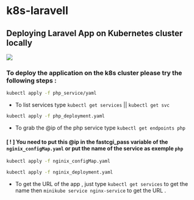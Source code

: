 # k8s-laravell 
## Deploying Laravel App on Kubernetes cluster locally 
<img src="https://kubernetes.io/images/kubernetes-horizontal-color.png">

### To deploy the application on the k8s cluster please try the following  steps : 
```bash
kubectl apply -f php_service/yaml 
```
* To list services type `kubectl get services` || `kubectl get svc` 
```bash
kubectl apply -f php_deployment.yaml
```
* To grab the @ip of the php service type `kubectl get endpoints php` 
#### [ ! ] You need to put this @ip in the fastcgi_pass variable of the `nginix_configMap.yaml` or put the name of the service as exemple `php` 

```bash
kubectl apply -f nginix_configMap.yaml
```
```bash
kubectl apply -f nginix_deployment.yaml
```
- To get the URL of the app , just type `kubectl get services` to get the name then `minikube service nginx-service` to get the URL . 
